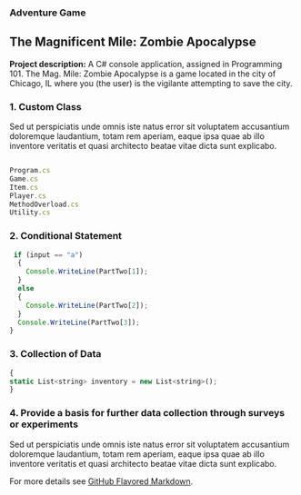 ### Adventure Game

## The Magnificent Mile: Zombie Apocalypse

**Project description:** A C# console application, assigned in Programming 101. The Mag. Mile: Zombie Apocalypse is a game located in the city of Chicago, IL where you (the user) is the vigilante attempting to save the city.

### 1. Custom Class

Sed ut perspiciatis unde omnis iste natus error sit voluptatem accusantium doloremque laudantium, totam rem aperiam, eaque ipsa quae ab illo inventore veritatis et quasi architecto beatae vitae dicta sunt explicabo. 

```javascript

Program.cs
Game.cs
Item.cs
Player.cs
MethodOverload.cs
Utility.cs

```

### 2. Conditional Statement

```javascript
 if (input == "a")
  {
    Console.WriteLine(PartTwo[1]);
  }
  else
  {
    Console.WriteLine(PartTwo[2]);
  }
  Console.WriteLine(PartTwo[3]);
}
```

### 3. Collection of Data

```javascript
{
static List<string> inventory = new List<string>();
}
```

### 4. Provide a basis for further data collection through surveys or experiments

Sed ut perspiciatis unde omnis iste natus error sit voluptatem accusantium doloremque laudantium, totam rem aperiam, eaque ipsa quae ab illo inventore veritatis et quasi architecto beatae vitae dicta sunt explicabo. 

For more details see [GitHub Flavored Markdown](https://guides.github.com/features/mastering-markdown/).
